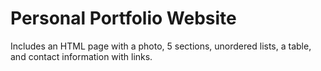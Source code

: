 # Personal Portfolio Website

Includes an HTML page with a photo, 5 sections, unordered lists, a table, and contact information with links.

